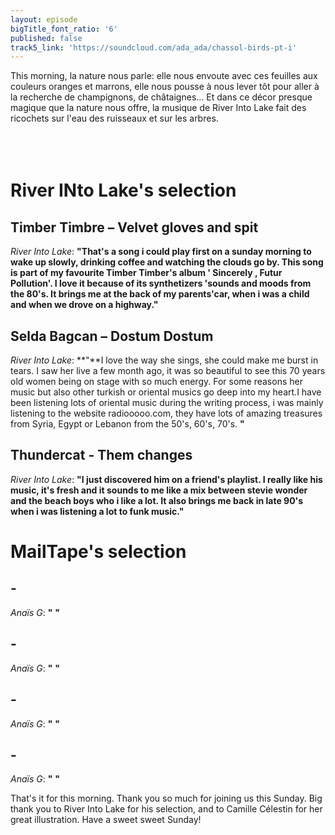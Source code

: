 ```yaml
---
layout: episode
bigTitle_font_ratio: '6'
published: false
track5_link: 'https://soundcloud.com/ada_ada/chassol-birds-pt-i'
---
```

<p id="introduction">This morning, la nature nous parle: elle nous envoute avec ces feuilles aux couleurs oranges et marrons, elle nous pousse à nous lever tôt pour aller à la recherche de champignons, de châtaignes... Et dans ce décor presque magique que la nature nous offre, la musique de River Into Lake fait des ricochets sur l'eau des ruisseaux et sur les arbres.
<br><br>
 <br><br>
</p>

# River INto Lake's selection

## Timber Timbre – Velvet gloves and spit
_River Into Lake_: **"**That's a song i could play first on a sunday morning to wake up slowly, drinking coffee and watching the clouds go by. This song is part of my favourite Timber Timber's album ' Sincerely , Futur Pollution'.
I love it because of its synthetizers 'sounds and moods from the 80's. It brings me at the back of my parents'car, when i was a child and when we drove on a highway.**"**

## Selda Bagcan – Dostum Dostum
_River Into Lake_: **"**I love the way she sings, she could make me burst in tears. I saw her live a few month ago, it was so beautiful to see this 70 years old women being on stage with so much energy. For some reasons her music but also other turkish or oriental musics go deep into my heart.I have been listening lots of oriental music during the writing process, i was mainly listening to the website radiooooo.com, they have lots of amazing treasures from Syria, Egypt or Lebanon from the 50's, 60's, 70's. **"**

## Thundercat - Them changes
_River Into Lake_: **"**I just discovered him on a friend's playlist. I really like his music, it's fresh and it sounds to me like a mix between stevie wonder and the beach boys who i like a lot. It also brings me back in late 90's when i was listening a lot to funk music.**"**


# MailTape's selection

##  - 
_Anaïs G_: **"** **"**

##  - 
_Anaïs G_: **"** **"**

##  - 
_Anaïs G_: **"** **"**

##  - 
_Anaïs G_: **"** **"**


<p id="outroduction"> That's it for this morning. Thank you so much for joining us this Sunday. Big thank you to River Into Lake for his selection, and to Camille Célestin for her great illustration. Have a sweet sweet Sunday!</p>
